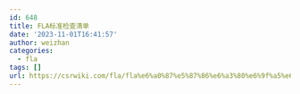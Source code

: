 ```yaml
---
id: 648
title: FLA标准检查清单
date: '2023-11-01T16:41:57'
author: weizhan
categories:
  - fla
tags: []
url: https://csrwiki.com/fla/fla%e6%a0%87%e5%87%86%e6%a3%80%e6%9f%a5%e6%b8%85%e5%8d%95-648
---
```


